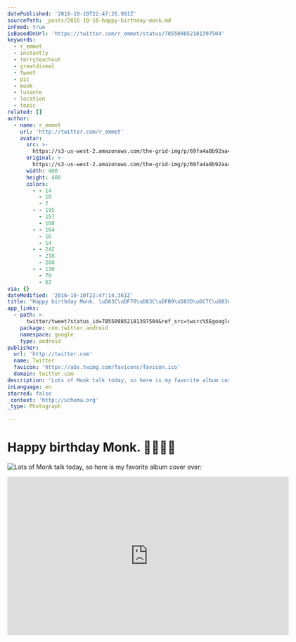 ```yaml
---
datePublished: '2016-10-10T22:47:26.901Z'
sourcePath: _posts/2016-10-10-happy-birthday-monk.md
inFeed: true
isBasedOnUrl: 'https://twitter.com/r_emmet/status/785509852181397504'
keywords:
  - r_emmet
  - instantly
  - terryteachout
  - greatdismal
  - tweet
  - pic
  - monk
  - luxante
  - location
  - topic
related: []
author:
  - name: r_emmet
    url: 'http://twitter.com/r_emmet'
    avatar:
      src: >-
        https://s3-us-west-2.amazonaws.com/the-grid-img/p/69fa4a8b92aa4f7399e222a60768b7e4c85ccaab.jpg
      original: >-
        https://s3-us-west-2.amazonaws.com/the-grid-img/p/69fa4a8b92aa4f7399e222a60768b7e4c85ccaab.jpg
      width: 400
      height: 400
      colors:
        - - 14
          - 10
          - 7
        - - 195
          - 157
          - 108
        - - 164
          - 16
          - 14
        - - 242
          - 218
          - 208
        - - 130
          - 70
          - 62
via: {}
dateModified: '2016-10-10T22:47:14.361Z'
title: "Happy birthday Monk. \uD83C\uDF70\uD83C\uDFB9\uD83D\uDC7C\uD83C\uDFFF"
app_links:
  - path: >-
      twitter/tweet?status_id=785509852181397504&ref_src=twsrc%5Egoogle%7Ctwcamp%5Eandroidseo%7Ctwgr%5Estatus%7Ctwterm%5E785509852181397504
    package: com.twitter.android
    namespace: google
    type: android
publisher:
  url: 'http://twitter.com'
  name: Twitter
  favicon: 'https://abs.twimg.com/favicons/favicon.ico'
  domain: twitter.com
description: 'Lots of Monk talk today, so here is my favorite album cover ever:'
inLanguage: en
starred: false
_context: 'http://schema.org'
_type: Photograph

---
```

# Happy birthday Monk. 🍰🎹👼🏿
![Lots of Monk talk today, so here is my favorite album cover ever:](https://s3-us-west-2.amazonaws.com/the-grid-img/p/7ece22339e3c1affcce15a05093644d78b1c07b1.jpg)

<iframe src="https://cdn.embedly.com/widgets/media.html?src=https%3A%2F%2Fwww.youtube.com%2Fembed%2F6Di_mswqhLU%3Ffeature%3Doembed&amp;url=http%3A%2F%2Fwww.youtube.com%2Fwatch%3Fv%3D6Di_mswqhLU&amp;image=https%3A%2F%2Fi.ytimg.com%2Fvi%2F6Di_mswqhLU%2Fhqdefault.jpg&amp;key=b7d04c9b404c499eba89ee7072e1c4f7&amp;type=text%2Fhtml&amp;schema=youtube" width="640" height="360" scrolling="no" frameborder="0" allowfullscreen="" style=""></iframe>